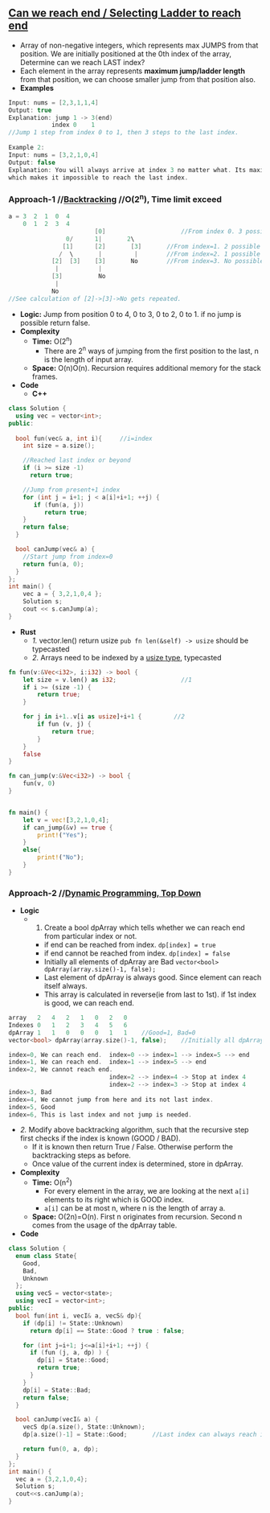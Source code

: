 ## [Can we reach end / Selecting Ladder to reach end](https://leetcode.com/problems/jump-game/)
- Array of non-negative integers, which represents max JUMPS from that position. We are initially positioned at the 0th index of the array, Determine can we reach LAST index?
- Each element in the array represents **maximum jump/ladder length** from that position, we can choose smaller jump from that position also.
- **Examples**
```c
Input: nums = [2,3,1,1,4]
Output: true
Explanation: jump 1 -> 3(end)  
            index 0    1          
//Jump 1 step from index 0 to 1, then 3 steps to the last index.
  
Example 2:
Input: nums = [3,2,1,0,4]
Output: false
Explanation: You will always arrive at index 3 no matter what. Its maximum jump length is 0, 
which makes it impossible to reach the last index.
```

### Approach-1  //[Backtracking](/DS_Questions/Algorithms)  //O(2<sup>n</sup>), Time limit exceed
```c
a = 3  2  1  0  4
    0  1  2  3  4
                        [0]                     //From index 0. 3 possible jumps.
                0/      1|       2\
               [1]      [2]       [3]       //From index=1. 2 possible jumps. 
              /  \       |         |        //From index=2. 1 possible jump.
            [2]  [3]    [3]       No        //From index=3. No possible jump. Cannot reach end.
             |           |
            [3]          No
             |
            No
//See calculation of [2]->[3]->No gets repeated.            
```
- **Logic:** Jump from position 0 to 4, 0 to 3, 0 to 2, 0 to 1. if no jump is possible return false.
- **Complexity**
  - **Time:** O(2<sup>n</sup>)
    -  There are 2<sup>n</sup> ways of jumping from the first position to the last, n is the length of input array.
  - **Space:** O(n)O(n). Recursion requires additional memory for the stack frames.
- **Code** 
  - **C++**
```c++
class Solution {
  using vec = vector<int>;
public:
  
  bool fun(vec& a, int i){     //i=index
    int size = a.size();

    //Reached last index or beyond
    if (i >= size -1)
      return true;

    //Jump from present+1 index
    for (int j = i+1; j < a[i]+i+1; ++j) {
       if (fun(a, j))
          return true;
    }
    return false;
  }

  bool canJump(vec& a) {
    //Start jump from index=0
    return fun(a, 0);
  }
};
int main() {
    vec a = { 3,2,1,0,4 };
    Solution s;
    cout << s.canJump(a);
}
```
- **Rust**
  - _1._ vector.len() return usize `pub fn len(&self) -> usize` should be typecasted
  - _2._ Arrays need to be indexed by a [usize type](/Languages/Programming_Languages/Rust/Data_Types), typecasted
```rust
fn fun(v:&Vec<i32>, i:i32) -> bool {
    let size = v.len() as i32;                  //1
    if i >= (size -1) {
        return true;
    }

    for j in i+1..v[i as usize]+i+1 {         //2
        if fun (v, j) {
            return true;
        }
    }
    false
}

fn can_jump(v:&Vec<i32>) -> bool {
    fun(v, 0)
}


fn main() {
    let v = vec![3,2,1,0,4];
    if can_jump(&v) == true {
        print!("Yes");
    }
    else{
        print!("No");
    }
}
```

 ### Approach-2         //[Dynamic Programming, Top Down](/DS_Questions/Algorithms)
- **Logic**
  - 1. Create a bool dpArray which tells whether we can reach end from particular index or not.
    - if end can be reached from index. `dp[index] = true`
    - if end cannot be reached from index. `dp[index] = false`
    - Initially all elements of dpArray are Bad `vector<bool> dpArray(array.size()-1, false);`
    - Last element of dpArray is always good. Since element can reach itself always.
    - This array is calculated in reverse(ie from last to 1st). if 1st index is good, we can reach end.
```c
array	2	4	2	1	0	2	0
Indexes	0	1	2	3	4	5	6
dpArray	1	1	0	0	0	1	1    //Good=1, Bad=0
vector<bool> dpArray(array.size()-1, false);    //Initially all dpArray is bad 

index=0, We can reach end.  index=0 --> index=1 --> index=5 --> end     //Index=0 is good
index=1, We can reach end.  index=1 --> index=5 --> end                 //Index=1 is good
index=2, We cannot reach end.
                            index=2 --> index=4 -> Stop at index 4      //Index=2 is bad
                            index=2 --> index=3 -> Stop at index 4
index=3, Bad
index=4, We cannot jump from here and its not last index.               //Index=4 is bad
index=5, Good
index=6, This is last index and not jump is needed.                     //Index=6 is good
```
  - *2.* Modify above backtracking algorithm, such that the recursive step first checks if the index is known (GOOD / BAD). 
    - If it is known then return True / False. Otherwise perform the backtracking steps as before. 
    - Once value of the current index is determined, store in dpArray.
- **Complexity**
  - **Time:** O(n<sup>2</sup>) 
    - For every element in the array, we are looking at the next `a[i]` elements to its right which is GOOD index. 
    - `a[i]` can be at most n, where n is the length of array a.
  - **Space:** O(2n)=O(n). First n originates from recursion. Second n comes from the usage of the dpArray table.
- **Code**
```c++
class Solution {
  enum class State{
    Good,
    Bad,
    Unknown
  };
  using vecS = vector<state>;
  using vecI = vector<int>;
public:
  bool fun(int i, vecI& a, vecS& dp){
    if (dp[i] != State::Unknown)
      return dp[i] == State::Good ? true : false;

    for (int j=i+1; j<=a[i]+i+1; ++j) {
      if (fun (j, a, dp) ) {
        dp[i] = State::Good;
        return true;
      }
    }
    dp[i] = State::Bad;
    return false;
  }

  bool canJump(vecI& a) {
    vecS dp(a.size(), State::Unknown);
    dp[a.size()-1] = State::Good;       //Last index can always reach itself

    return fun(0, a, dp);
  }
};
int main() {
  vec a = {3,2,1,0,4};
  Solution s;
  cout<<s.canJump(a);
}
```
